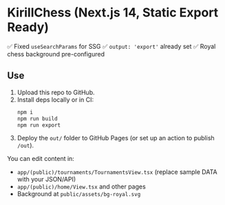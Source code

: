 
# KirillChess (Next.js 14, Static Export Ready)

✅ Fixed `useSearchParams` for SSG
✅ `output: 'export'` already set
✅ Royal chess background pre-configured

## Use
1. Upload this repo to GitHub.
2. Install deps locally or in CI:
   ```bash
   npm i
   npm run build
   npm run export
   ```
3. Deploy the `out/` folder to GitHub Pages (or set up an action to publish `/out`).

You can edit content in:
- `app/(public)/tournaments/TournamentsView.tsx` (replace sample DATA with your JSON/API)
- `app/(public)/home/View.tsx` and other pages
- Background at `public/assets/bg-royal.svg`
